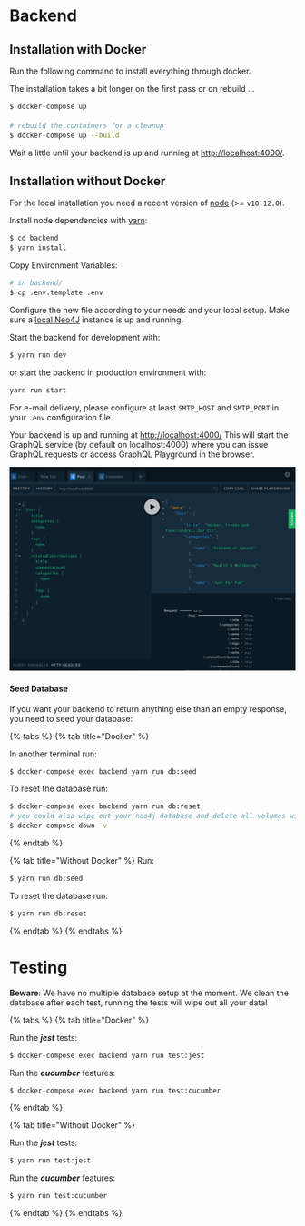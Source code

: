# Backend

## Installation with Docker

Run the following command to install everything through docker.

The installation takes a bit longer on the first pass or on rebuild ...

```bash
$ docker-compose up

# rebuild the containers for a cleanup
$ docker-compose up --build
```

Wait a little until your backend is up and running at [http://localhost:4000/](http://localhost:4000/).

## Installation without Docker

For the local installation you need a recent version of [node](https://nodejs.org/en/)
(&gt;= `v10.12.0`).

Install node dependencies with [yarn](https://yarnpkg.com/en/):
```bash
$ cd backend
$ yarn install
```

Copy Environment Variables:
```bash
# in backend/
$ cp .env.template .env
```
Configure the new file according to your needs and your local setup. Make sure
a [local Neo4J](http://localhost:7474) instance is up and running.

Start the backend for development with:
```bash
$ yarn run dev
```

or start the backend in production environment with:
```bash
yarn run start
```

For e-mail delivery, please configure at least `SMTP_HOST` and `SMTP_PORT` in
your `.env` configuration file.

Your backend is up and running at [http://localhost:4000/](http://localhost:4000/)
This will start the GraphQL service \(by default on localhost:4000\) where you
can issue GraphQL requests or access GraphQL Playground in the browser.

![GraphQL Playground](../.gitbook/assets/graphql-playground.png)


#### Seed Database

If you want your backend to return anything else than an empty response, you
need to seed your database:

{% tabs %}
{% tab title="Docker" %}

In another terminal run:
```bash
$ docker-compose exec backend yarn run db:seed
```

To reset the database run:
```bash
$ docker-compose exec backend yarn run db:reset
# you could also wipe out your neo4j database and delete all volumes with:
$ docker-compose down -v
```
{% endtab %}

{% tab title="Without Docker" %}
Run:
```bash
$ yarn run db:seed
```

To reset the database run:
```bash
$ yarn run db:reset
```
{% endtab %}
{% endtabs %}


# Testing

**Beware**: We have no multiple database setup at the moment. We clean the
database after each test, running the tests will wipe out all your data!


{% tabs %}
{% tab title="Docker" %}

Run the _**jest**_ tests:

```bash
$ docker-compose exec backend yarn run test:jest
```

Run the _**cucumber**_ features:

```bash
$ docker-compose exec backend yarn run test:cucumber
```

{% endtab %}

{% tab title="Without Docker" %}

Run the _**jest**_ tests:

```bash
$ yarn run test:jest
```

Run the _**cucumber**_ features:

```bash
$ yarn run test:cucumber
```

{% endtab %}
{% endtabs %}
